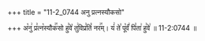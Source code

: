 +++
title = "11-2_0744 अनु प्रत्नस्यौकसो"

+++
अ꣡नु꣢ प्र꣣त्न꣡स्यौक꣢꣯सो हु꣣वे꣡ तु꣢विप्र꣣तिं꣡ नर꣢꣯म्। यं꣢ ते꣣ पू꣡र्वं꣢ पि꣣ता꣢ हु꣣वे꣢ ॥ 11-2:0744 ॥